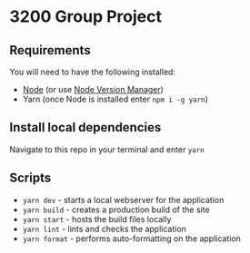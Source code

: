 # 3200 Group Project

## Requirements

You will need to have the following installed:

- [Node](https://nodejs.org/en/) (or use [Node Version Manager](https://github.com/nvm-sh/nvm)) 
- Yarn (once Node is installed enter `npm i -g yarn`)

## Install local dependencies

Navigate to this repo in your terminal and enter `yarn`

## Scripts

- `yarn dev` - starts a local webserver for the application
- `yarn build` - creates a production build of the site
- `yarn start` - hosts the build files  locally
- `yarn lint` - lints and checks the application
- `yarn format` - performs auto-formatting on the application
